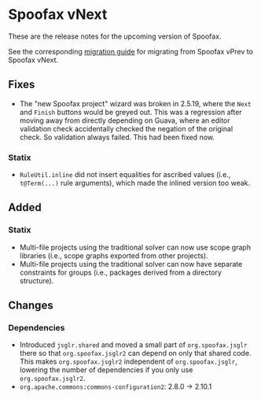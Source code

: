 # Spoofax vNext

These are the release notes for the upcoming version of Spoofax.

See the corresponding [migration guide](../migrate/vnext.md) for migrating from Spoofax vPrev to Spoofax vNext.

## Fixes

- The "new Spoofax project" wizard was broken in 2.5.19, where the `Next` and `Finish` buttons would be greyed out. This was a regression after moving away from directly depending on Guava, where an editor validation check accidentally checked the negation of the original check. So validation always failed. This had been fixed now.

### Statix

- `RuleUtil.inline` did not insert equalities for ascribed values (i.e., `t@Term(...)` rule arguments), which made the inlined version too weak.

## Added

### Statix

- Multi-file projects using the traditional solver can now use scope graph libraries (i.e., scope graphs exported from other projects).
- Multi-file projects using the traditional solver can now have separate constraints for groups (i.e., packages derived from a directory structure).

## Changes

### Dependencies

- Introduced `jsglr.shared` and moved a small part of `org.spoofax.jsglr` there so that `org.spoofax.jsglr2` can depend on only that shared code. This makes `org.spoofax.jsglr2` independent of `org.spoofax.jsglr`, lowering the number of dependencies if you only use `org.spoofax.jsglr2`.
- `org.apache.commons:commons-configuration2`: 2.8.0 -> 2.10.1
